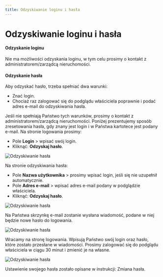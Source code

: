 ```yaml
---
title: Odzyskiwanie loginu i hasła
---
```


# Odzyskiwanie loginu i hasła

#### Odzyskanie loginu

Nie ma możliwości odzyskania loginu, w tym celu prosimy o kontakt z administratorem/zarządcą nieruchomości.

#### Odzyskanie hasła

Aby odzyskać hasło, trzeba spełniać dwa warunki:

- Znać login.
- Chociaż raz zalogować się do podglądu właściciela poprawnie i podać adres e-mail do odzyskiwania hasła.

Jeśli nie spełniają Państwo tych warunków, prosimy o kontakt z administratorem/zarządcą nieruchomości. Poniżej prezentujemy sposób zresetowania hasła, gdy znany jest login i w Państwa kartotece jest podany e-mail. Na stronie logowania prosimy:

- Pole **Login** > wpisać swój login.
- Kliknąć: **Odzyskaj hasło**.

![Odzyskiwanie hasła](odzyskhasla1.png)

Na stronie odzyskiwania hasła:

- Pole **Nazwa użytkownika** > prosimy wpisać login, jeśli się nie uzupełnił automatycznie.
- Pole **Adres e-mail** > wpisać adres e-mail podany w podglądzie właściciela. 
- Kliknąć: **Odzyskaj hasło**.

![Odzyskiwanie hasła](odzyskhasla2.png)

Na Państwa skrzynkę e-mail zostanie wysłana wiadomość, podane w niej będzie nowe hasło do logowania.

![Odzyskiwanie hasła](odzyskhasla3.png)

Wracamy na stronę logowania. Wpisują Państwo swój login oraz hasło, które zostało przesłane w wiadomości. Prosimy zalogować się do podglądu właściciela w ciągu 30 minut i zmienić je na własne.

![Odzyskiwanie hasła](odzyskhasla4.png)

Ustawienie swojego hasła zostało opisane w instrukcji: Zmiana hasła.